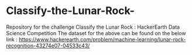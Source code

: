 # Classify-the-Lunar-Rock-
Repository for the challenge Classify the Lunar Rock : HackerEarth Data Science Competition
The dataset for the above can be found on the below link :
https://www.hackerearth.com/problem/machine-learning/lunar-rock-recognition-43274e07-04533c43/
